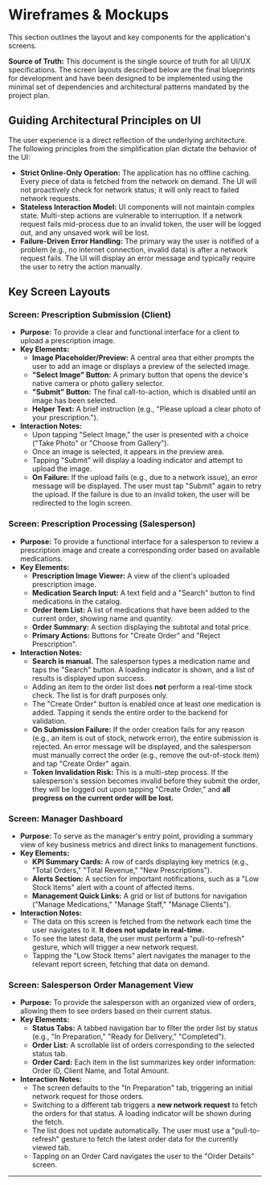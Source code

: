 # Wireframes & Mockups

<!--docs/front-end-spec/[title].md-->

This section outlines the layout and key components for the application's screens.

**Source of Truth:** This document is the single source of truth for all UI/UX specifications. The screen layouts described below are the final blueprints for development and have been designed to be implemented using the minimal set of dependencies and architectural patterns mandated by the project plan.

## Guiding Architectural Principles on UI

The user experience is a direct reflection of the underlying architecture. The following principles from the simplification plan dictate the behavior of the UI:

*   **Strict Online-Only Operation:** The application has no offline caching. Every piece of data is fetched from the network on demand. The UI will not proactively check for network status; it will only react to failed network requests.
*   **Stateless Interaction Model:** UI components will not maintain complex state. Multi-step actions are vulnerable to interruption. If a network request fails mid-process due to an invalid token, the user will be logged out, and any unsaved work will be lost.
*   **Failure-Driven Error Handling:** The primary way the user is notified of a problem (e.g., no internet connection, invalid data) is after a network request fails. The UI will display an error message and typically require the user to retry the action manually.

## Key Screen Layouts

### Screen: Prescription Submission (Client)

*   **Purpose:** To provide a clear and functional interface for a client to upload a prescription image.
*   **Key Elements:**
    *   **Image Placeholder/Preview:** A central area that either prompts the user to add an image or displays a preview of the selected image.
    *   **"Select Image" Button:** A primary button that opens the device's native camera or photo gallery selector.
    *   **"Submit" Button:** The final call-to-action, which is disabled until an image has been selected.
    *   **Helper Text:** A brief instruction (e.g., "Please upload a clear photo of your prescription.").
*   **Interaction Notes:**
    *   Upon tapping "Select Image," the user is presented with a choice ("Take Photo" or "Choose from Gallery").
    *   Once an image is selected, it appears in the preview area.
    *   Tapping "Submit" will display a loading indicator and attempt to upload the image.
    *   **On Failure:** If the upload fails (e.g., due to a network issue), an error message will be displayed. The user must tap "Submit" again to retry the upload. If the failure is due to an invalid token, the user will be redirected to the login screen.

### Screen: Prescription Processing (Salesperson)

*   **Purpose:** To provide a functional interface for a salesperson to review a prescription image and create a corresponding order based on available medications.
*   **Key Elements:**
    *   **Prescription Image Viewer:** A view of the client's uploaded prescription image.
    *   **Medication Search Input:** A text field and a "Search" button to find medications in the catalog.
    *   **Order Item List:** A list of medications that have been added to the current order, showing name and quantity.
    *   **Order Summary:** A section displaying the subtotal and total price.
    *   **Primary Actions:** Buttons for "Create Order" and "Reject Prescription".
*   **Interaction Notes:**
    *   **Search is manual.** The salesperson types a medication name and taps the "Search" button. A loading indicator is shown, and a list of results is displayed upon success.
    *   Adding an item to the order list does **not** perform a real-time stock check. The list is for draft purposes only.
    *   The "Create Order" button is enabled once at least one medication is added. Tapping it sends the entire order to the backend for validation.
    *   **On Submission Failure:** If the order creation fails for any reason (e.g., an item is out of stock, network error), the entire submission is rejected. An error message will be displayed, and the salesperson must manually correct the order (e.g., remove the out-of-stock item) and tap "Create Order" again.
    *   **Token Invalidation Risk:** This is a multi-step process. If the salesperson's session becomes invalid before they submit the order, they will be logged out upon tapping "Create Order," and **all progress on the current order will be lost.**

### Screen: Manager Dashboard

*   **Purpose:** To serve as the manager's entry point, providing a summary view of key business metrics and direct links to management functions.
*   **Key Elements:**
    *   **KPI Summary Cards:** A row of cards displaying key metrics (e.g., "Total Orders," "Total Revenue," "New Prescriptions").
    *   **Alerts Section:** A section for important notifications, such as a "Low Stock Items" alert with a count of affected items.
    *   **Management Quick Links:** A grid or list of buttons for navigation ("Manage Medications," "Manage Staff," "Manage Clients").
*   **Interaction Notes:**
    *   The data on this screen is fetched from the network each time the user navigates to it. **It does not update in real-time.**
    *   To see the latest data, the user must perform a "pull-to-refresh" gesture, which will trigger a new network request.
    *   Tapping the "Low Stock Items" alert navigates the manager to the relevant report screen, fetching that data on demand.

### Screen: Salesperson Order Management View

*   **Purpose:** To provide the salesperson with an organized view of orders, allowing them to see orders based on their current status.
*   **Key Elements:**
    *   **Status Tabs:** A tabbed navigation bar to filter the order list by status (e.g., "In Preparation," "Ready for Delivery," "Completed").
    *   **Order List:** A scrollable list of orders corresponding to the selected status tab.
    *   **Order Card:** Each item in the list summarizes key order information: Order ID, Client Name, and Total Amount.
*   **Interaction Notes:**
    *   The screen defaults to the "In Preparation" tab, triggering an initial network request for those orders.
    *   Switching to a different tab triggers a **new network request** to fetch the orders for that status. A loading indicator will be shown during the fetch.
    *   The list does not update automatically. The user must use a "pull-to-refresh" gesture to fetch the latest order data for the currently viewed tab.
    *   Tapping on an Order Card navigates the user to the "Order Details" screen.

---